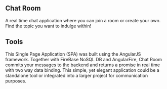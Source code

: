## Chat Room

A real time chat application where you can join a room or create your own. Find the topic you want to indulge within!

## Tools

This Single Page Application (SPA) was built using the AngularJS framework. Together with FireBase NoSQL DB and AngularFire, Chat Room commits your messages to the backend and returns a promise in real time with two way data binding. This simple, yet elegant application could be a standalone tool or integrated into a larger project for communication purposes. 
